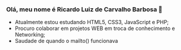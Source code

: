 ### Olá, meu nome é Ricardo Luiz de Carvalho Barbosa 👋

- Atualmente estou estudando HTML5, CSS3, JavaScript e PHP;
- Procuro colaborar em projetos WEB em troca de conhecimento e Networking;
- Saudade de quando o mailto() funcionava 

<!--

Here are some ideas to get you started:

- 🔭 I’m currently working on ...
- 🌱 I’m currently learning ...
- 👯 I’m looking to collaborate on ...
- 🤔 I’m looking for help with ...
- 💬 Ask me about ...
- 📫 How to reach me: ...
- 😄 Pronouns: ...
- ⚡ Fun fact: ...
-->
